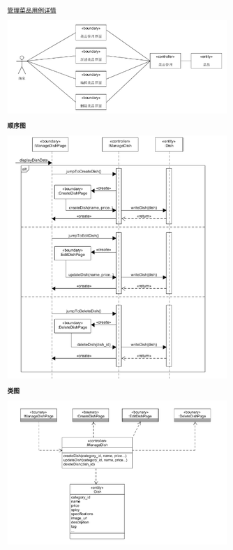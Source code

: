 [管理菜品用例详情](../UseCases/manage_dishes.md)

![bce_manage_dish](BCE/manage_dish.png)

**顺序图**

![sequence_manage_dish](sequence/manage_dish.png)

**类图**

![class_manage_dish](class/manage_dish.png)
